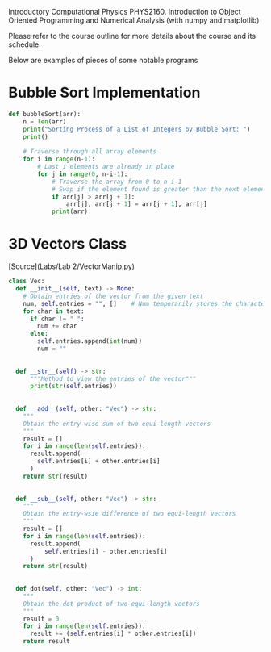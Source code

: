 Introductory Computational Physics PHYS2160.
  Introduction to Object Oriented Programming and Numerical Analysis (with numpy and matplotlib)

Please refer to the course outline for more details about the course and its schedule.

Below are examples of pieces of some notable programs

# Bubble Sort Implementation
```python
def bubbleSort(arr):
    n = len(arr)
    print("Sorting Process of a List of Integers by Bubble Sort: ")
    print()
    
    # Traverse through all array elements
    for i in range(n-1):
        # Last i elements are already in place
        for j in range(0, n-i-1):
            # Traverse the array from 0 to n-i-1
            # Swap if the element found is greater than the next element
            if arr[j] > arr[j + 1]:
                arr[j], arr[j + 1] = arr[j + 1], arr[j]
            print(arr)

```

# 3D Vectors Class
[Source](Labs/Lab 2/VectorManip.py)


```python
class Vec:
  def __init__(self, text) -> None:
    # Obtain entries of the vector from the given text
    num, self.entries = "", []    # Num temporarily stores the characters of the input number
    for char in text:
      if char != " ":
        num += char
      else:
        self.entries.append(int(num))
        num = ""
  
  
  def __str__(self) -> str:
      """Method to view the entries of the vector"""
      print(str(self.entries))
  
  
  def __add__(self, other: "Vec") -> str:
    """
    Obtain the entry-wise sum of two equi-length vectors
    """
    result = []
    for i in range(len(self.entries)):
      result.append(
        self.entries[i] + other.entries[i]
      )
    return str(result)
  
  
  def __sub__(self, other: "Vec") -> str:
    """
    Obtain the entry-wsie difference of two equi-length vectors
    """
    result = []
    for i in range(len(self.entries)):
      result.append(
          self.entries[i] - other.entries[i]
      )
    return str(result)
  
  
  def dot(self, other: "Vec") -> int:
    """
    Obtain the dot product of two-equi-length vectors
    """
    result = 0
    for i in range(len(self.entries)):
      result += (self.entries[i] * other.entries[i])
    return result
```



